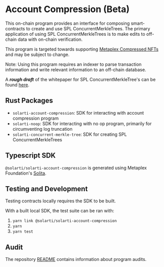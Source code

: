 # Account Compression (Beta)

This on-chain program provides an interface for composing smart-contracts to create and use
SPL ConcurrentMerkleTrees. The primary application of using SPL ConcurrentMerkleTrees is
to make edits to off-chain data with on-chain verification. 

This program is targeted towards supporting [Metaplex Compressed NFTs](https://github.com/metaplex-foundation/metaplex-program-library/tree/master/bubblegum) and may be subject to change.

Note: Using this program requires an indexer to parse transaction information and write relevant information to an off-chain database.

A _**rough draft**_ of the whitepaper for SPL ConcurrentMerkleTree's can be found [here](https://drive.google.com/file/d/1BOpa5OFmara50fTvL0VIVYjtg-qzHCVc/view).

## Rust Packages

* `solarti-account-compression`: SDK for interacting with account compression program
* `solarti-noop`: SDK for interacting with no op program, primarily for circumventing log truncation
* `solarti-concurrent-merkle-tree`: SDK for creating SPL ConcurrentMerkleTrees

## Typescript SDK

`@solarti/solarti-account-compression` is generated using Metaplex Foundation's [Solita](https://github.com/metaplex-foundation/solita/). 

## Testing and Development

Testing contracts locally requires the SDK to be built. 

With a built local SDK, the test suite can be ran with:

1. `yarn link @solarti/solarti-account-compression`
2. `yarn`
3. `yarn test`

## Audit

The repository [README](https://github.com/solana-labs/solana-program-library#audits)
contains information about program audits.
